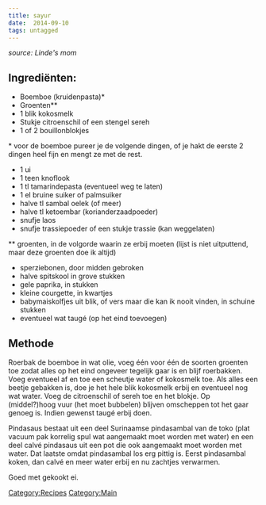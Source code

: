 ```yaml
---
title: sayur
date:  2014-09-10
tags: untagged
---
```

*source: Linde's mom*

Ingrediënten:
-------------

-   Boemboe (kruidenpasta)\*
-   Groenten\*\*
-   1 blik kokosmelk
-   Stukje citroenschil of een stengel sereh
-   1 of 2 bouillonblokjes

\* voor de boemboe pureer je de volgende dingen, of je hakt de eerste 2
dingen heel fijn en mengt ze met de rest.

-   1 ui
-   1 teen knoflook
-   1 tl tamarindepasta (eventueel weg te laten)
-   1 el bruine suiker of palmsuiker
-   halve tl sambal oelek (of meer)
-   halve tl ketoembar (korianderzaadpoeder)
-   snufje laos
-   snufje trassiepoeder of een stukje trassie (kan weggelaten)

\*\* groenten, in de volgorde waarin ze erbij moeten (lijst is niet
uitputtend, maar deze groenten doe ik altijd)

-   sperziebonen, door midden gebroken
-   halve spitskool in grove stukken
-   gele paprika, in stukken
-   kleine courgette, in kwartjes
-   babymaiskolfjes uit blik, of vers maar die kan ik nooit vinden, in
    schuine stukken
-   eventueel wat taugé (op het eind toevoegen)

Methode
-------

Roerbak de boemboe in wat olie, voeg één voor één de soorten groenten
toe zodat alles op het eind ongeveer tegelijk gaar is en blijf
roerbakken. Voeg eventueel af en toe een scheutje water of kokosmelk
toe. Als alles een beetje gebakken is, doe je het hele blik kokosmelk
erbij en eventueel nog wat water. Voeg de citroenschil of sereh toe en
het blokje. Op (middel?)hoog vuur (het moet bubbelen) blijven omscheppen
tot het gaar genoeg is. Indien gewenst taugé erbij doen.

Pindasaus bestaat uit een deel Surinaamse pindasambal van de toko (plat
vacuum pak korrelig spul wat aangemaakt moet worden met water) en een
deel calvé pindasaus uit een pot die ook aangemaakt moet worden met
water. Dat laatste omdat pindasambal los erg pittig is. Eerst
pindasambal koken, dan calvé en meer water erbij en nu zachtjes
verwarmen.

Goed met gekookt ei.

<Category:Recipes> <Category:Main>

